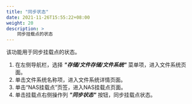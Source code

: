 ```yaml
---
title: "同步状态"
date: 2021-11-26T15:55:22+08:00
weight: 20
description: >
    同步挂载点的状态
---
```


该功能用于同步挂载点的状态。

1. 在左侧导航栏，选择 **_"存储/文件存储/文件系统"_** 菜单项，进入文件系统页面。
2. 单击文件系统名称项，进入文件系统详情页面。
2. 单击“NAS挂载点”页签，进入NAS挂载点页面。
3. 单击挂载点右侧操作列 **_"同步状态"_** 按钮，同步挂载点状态。